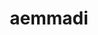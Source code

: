 ---
title: aemmadi
github: https://github.com/aemmadi
mode: light
transition: 3s
archetype:
- Minimalistic
---
